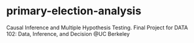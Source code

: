 # primary-election-analysis
Causal Inference and Multiple Hypothesis Testing. Final Project for DATA 102: Data, Inference, and Decision @UC Berkeley
